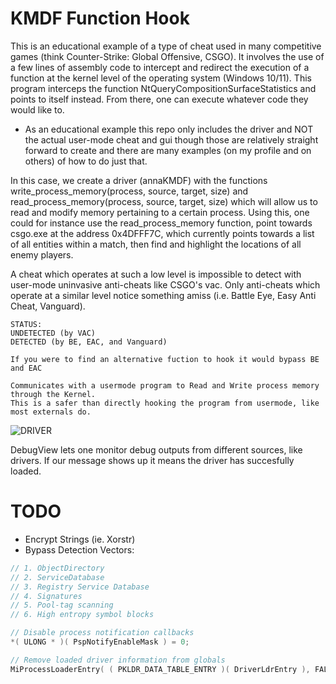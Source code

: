 # KMDF Function Hook

This is an educational example of a type of cheat used in many competitive games (think Counter-Strike: Global Offensive, CSGO). It involves the use of a few lines of assembly code to intercept and redirect the execution of a function at the kernel level of the operating system (Windows 10/11). This program interceps the function NtQueryCompositionSurfaceStatistics and points to itself instead. From there, one can execute whatever code they would like to. 

* As an educational example this repo only includes the driver and NOT the actual user-mode cheat and gui though those are relatively straight forward to create and there are many examples (on my profile and on others) of how to do just that.

In this case, we create a driver (annaKMDF) with the functions write_process_memory(process, source, target, size) and read_process_memory(process, source, target, size) which will allow us to read and modify memory pertaining to a certain process. Using this, one could for instance use the read_process_memory function, point towards csgo.exe at the address 0x4DFFF7C, which currently points towards a list of all entities within a match, then find and highlight the locations of all enemy players. 

A cheat which operates at such a low level is impossible to detect with user-mode uninvasive anti-cheats like CSGO's vac. Only anti-cheats which operate at a similar level notice something amiss (i.e. Battle Eye, Easy Anti Cheat, Vanguard).

  
```
STATUS:
UNDETECTED (by VAC)
DETECTED (by BE, EAC, and Vanguard)

If you were to find an alternative fuction to hook it would bypass BE and EAC
```
```
Communicates with a usermode program to Read and Write process memory through the Kernel. 
This is a safer than directly hooking the program from usermode, like most externals do.
```

![DRIVER](https://i.ibb.co/Hp02T0Z/image.png)

DebugView lets one monitor debug outputs from different sources, like drivers. If our message shows up it means the driver has succesfully loaded.  

# TODO
- Encrypt Strings (ie. Xorstr)
- Bypass Detection Vectors:

```c++
// 1. ObjectDirectory
// 2. ServiceDatabase
// 3. Registry Service Database
// 4. Signatures
// 5. Pool-tag scanning
// 6. High entropy symbol blocks

// Disable process notification callbacks
*( ULONG * )( PspNotifyEnableMask ) = 0;          

// Remove loaded driver information from globals
MiProcessLoaderEntry( ( PKLDR_DATA_TABLE_ENTRY )( DriverLdrEntry ), FALSE );

```
